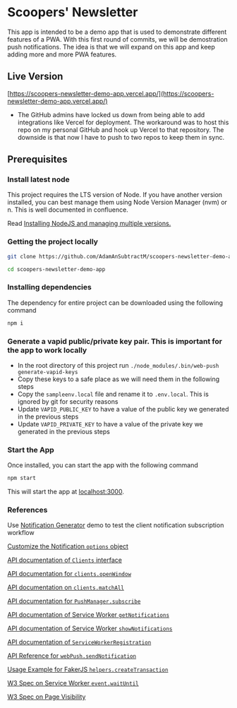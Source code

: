 # Scoopers' Newsletter

This app is intended to be a demo app that is used to demonstrate different features of a PWA. With this first round of commits, we will be demostration push notifications. The idea is that we will expand on this app and keep adding more and more PWA features.

## Live Version

[https://scoopers-newsletter-demo-app.vercel.app/](https://scoopers-newsletter-demo-app.vercel.app/)

* The GitHub admins have locked us down from being able to add integrations like Vercel for deployment. The workaround was to host this repo on my personal GitHub and hook up Vercel to that repository. The downside is that now I have to push to two repos to keep them in sync.

## Prerequisites

### Install latest node

This project requires the LTS version of Node. If you have another version installed, you can best manage them using Node Version Manager (nvm) or n. This is well documented in confluence.

Read [Installing NodeJS and managing multiple versions.](https://anixter.atlassian.net/wiki/spaces/NEW/pages/2745466916/Installing+NodeJS+and+managing+multiple+versions.)

### Getting the project locally

```sh
git clone https://github.com/AdamAnSubtractM/scoopers-newsletter-demo-app

cd scoopers-newsletter-demo-app
```

### Installing dependencies

The dependency for entire project can be downloaded using the following command

```sh
npm i
```

### Generate a vapid public/private key pair. This is important for the app to work locally

* In the root directory of this project run `./node_modules/.bin/web-push generate-vapid-keys`
* Copy these keys to a safe place as we will need them in the following steps
* Copy the `sampleenv.local` file and rename it to `.env.local`. This is ignored by git for security reasons
* Update `VAPID_PUBLIC_KEY` to have a value of the public key we generated in the previous steps
* Update `VAPID_PRIVATE_KEY` to have a value of the private key we generated in the previous steps

### Start the App

Once installed, you can start the app with the following command

```sh
npm start
```

This will start the app at [localhost:3000](http://localhost:3000).

### References

Use [Notification Generator](https://serviceworke.rs/push-get-payload_demo.html) demo to test the client notification subscription workflow  

[Customize the Notification `options` object](https://developer.mozilla.org/en-US/docs/Web/API/notification/Notification#Syntax)

[API documentation of `Clients` interface](https://developer.mozilla.org/en-US/docs/Web/API/Clients)

[API documentation for `clients.openWindow`](https://developer.mozilla.org/en-US/docs/Web/API/Clients/openWindow)

[API documentation on `clients.matchAll`](https://developer.mozilla.org/en-US/docs/Web/API/Clients/matchAll)

[API documentation for `PushManager.subscribe`](https://developer.mozilla.org/en-US/docs/Web/API/PushManager/subscribe)

[API documentation of Service Worker `getNotifications`](https://developer.mozilla.org/en-US/docs/Web/API/ServiceWorkerRegistration/getNotifications)

[API documentation of Service Worker `showNotifications`](https://developer.mozilla.org/en-US/docs/Web/API/ServiceWorkerRegistration/showNotification)  

[API documentation of `ServiceWorkerRegistration`](https://developer.mozilla.org/en-US/docs/Web/API/ServiceWorkerRegistration)  

[API Reference for `webPush.sendNotification`](https://github.com/web-push-libs/web-push#api-reference)

[Usage Example for FakerJS `helpers.createTransaction`](https://rawgit.com/Marak/faker.js/master/examples/browser/index.html#helpers)  

[W3 Spec on Service Worker `event.waitUntil`](https://www.w3.org/TR/service-workers/#wait-until-method)  

[W3 Spec on Page Visibility](https://www.w3.org/TR/page-visibility/#dom-document-visibilitystate)  
